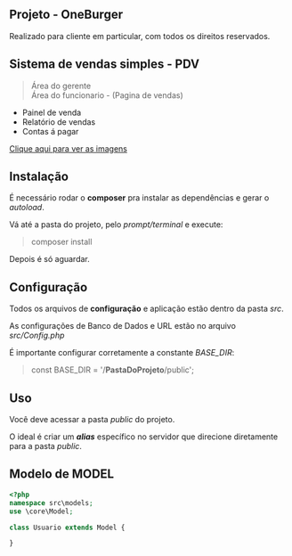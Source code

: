 ## Projeto - OneBurger

Realizado para cliente em particular, com todos os direitos reservados.

## Sistema de vendas simples - PDV
> Área do gerente <br>
> Área do funcionario - (Pagina de vendas)
<ul>
    <li>Painel de venda</li>
    <li>Relatório de vendas</li>
    <li>Contas á pagar</li>
</ul>

<a href='https://photos.app.goo.gl/oSomdvnQwVAjfFL88'>Clique aqui para ver as imagens</a>





## Instalação

É necessário rodar o **composer** pra instalar as dependências e gerar o *autoload*.

Vá até a pasta do projeto, pelo *prompt/terminal* e execute:

> composer install

Depois é só aguardar.

## Configuração

Todos os arquivos de **configuração** e aplicação estão dentro da pasta *src*.

As configurações de Banco de Dados e URL estão no arquivo *src/Config.php*

É importante configurar corretamente a constante *BASE_DIR*:

> const BASE_DIR = '/**PastaDoProjeto**/public'; 

## Uso

Você deve acessar a pasta *public* do projeto.

O ideal é criar um ***alias*** específico no servidor que direcione diretamente para a pasta *public*.

## Modelo de MODEL

```php
<?php
namespace src\models;
use \core\Model;

class Usuario extends Model {

}
```